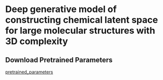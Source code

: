 # Deep generative model of constructing chemical latent space for large molecular structures with 3D complexity

## Download Pretrained Parameters
[pretrained_parameters](https://drive.google.com/file/d/1u2GdDzzHXfm2w803pyYqIjx38j6AZuvz/view?usp=sharing)